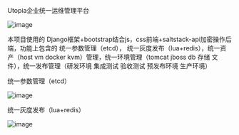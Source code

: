 Utopia企业统一运维管理平台

![image](https://github.com/DavideyLee/Utopia.git/screan/a1.png)

本项目使用的 Django框架+bootstrap结合js，css前端+saltstack-api加密操作后端，功能上包含的 统一参数管理（etcd）， 统一灰度发布（lua+redis），统一资产（host vm docker kvm）管理，统一环境管理（tomcat jboss db 存储 文件），统一发布管理（研发环境 集成测试 验收测试 预发布环境 生产环境）

统一参数管理（etcd）

![image](https://github.com/DavideyLee/Utopia.git/screan/a2.png)

统一灰度发布（lua+redis）

![image](https://github.com/DavideyLee/Utopia.git/screan/a3.png)


